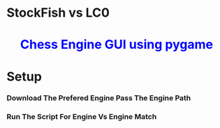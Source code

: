 # StockFish vs LC0

<h1 style="color:blue;text-align:center">Chess Engine GUI using pygame</h1>

# Setup

<h3>Download The Prefered Engine Pass The Engine Path</h3>
<h3>Run The Script For Engine Vs Engine Match</h3>